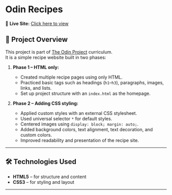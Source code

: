 # Odin Recipes  

🔗 **Live Site:** [Click here to view](https://adyasa129.github.io/odin-recipes/)  

## 📖 Project Overview  
This project is part of [The Odin Project](https://www.theodinproject.com/) curriculum.  
It is a simple recipe website built in two phases:  

1. **Phase 1 – HTML only:**  
   - Created multiple recipe pages using only HTML.  
   - Practiced basic tags such as headings (`h1`–`h3`), paragraphs, images, links, and lists.  
   - Set up project structure with an `index.html` as the homepage.  

2. **Phase 2 – Adding CSS styling:**  
   - Applied custom styles with an external CSS stylesheet.  
   - Used universal selector `*` for default styles.  
   - Centered images using `display: block; margin: auto;`.  
   - Added background colors, text alignment, text decoration, and custom colors.  
   - Improved readability and presentation of the recipe site.  

---

## 🛠️ Technologies Used  
- **HTML5** – for structure and content  
- **CSS3** – for styling and layout  

---


